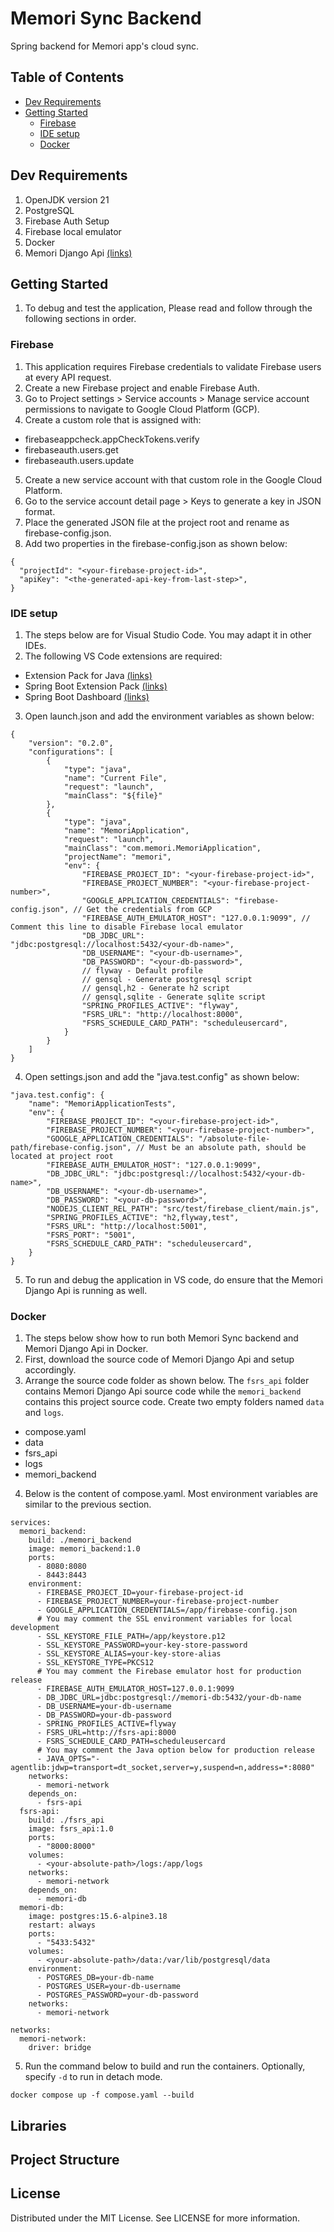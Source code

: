 # Memori Sync Backend
Spring backend for Memori app's cloud sync.

## Table of Contents
- [Dev Requirements](#dev-requirements)
- [Getting Started](#getting-started)
  - [Firebase](#firebase)
  - [IDE setup](#ide-setup)
  - [Docker](#docker)

## Dev Requirements
1. OpenJDK version 21
2. PostgreSQL
3. Firebase Auth Setup
4. Firebase local emulator
5. Docker
6. Memori Django Api [(links)](https://github.com/polarBearYap/memori-fsrs-api/tree/main)

## Getting Started
1. To debug and test the application, Please read and follow through the following sections in order.

### Firebase
1. This application requires Firebase credentials to validate Firebase users at every API request.
2. Create a new Firebase project and enable Firebase Auth.
3. Go to Project settings > Service accounts > Manage service account permissions to navigate to Google Cloud Platform (GCP).
4. Create a custom role that is assigned with:
- firebaseappcheck.appCheckTokens.verify
- firebaseauth.users.get
- firebaseauth.users.update
5. Create a new service account with that custom role in the Google Cloud Platform.
6. Go to the service account detail page > Keys to generate a key in JSON format.
7. Place the generated JSON file at the project root and rename as firebase-config.json.
8. Add two properties in the firebase-config.json as shown below:
```
{
  "projectId": "<your-firebase-project-id>",
  "apiKey": "<the-generated-api-key-from-last-step>",
}
```

### IDE setup
1. The steps below are for Visual Studio Code. You may adapt it in other IDEs.
2. The following VS Code extensions are required:
- Extension Pack for Java [(links)](https://marketplace.visualstudio.com/items?itemName=vscjava.vscode-java-pack)
- Spring Boot Extension Pack [(links)](https://marketplace.visualstudio.com/items?itemName=vmware.vscode-boot-dev-pack)
- Spring Boot Dashboard [(links)](https://marketplace.visualstudio.com/items?itemName=vscjava.vscode-spring-boot-dashboard)
3. Open launch.json and add the environment variables as shown below:
```
{
    "version": "0.2.0",
    "configurations": [
        {
            "type": "java",
            "name": "Current File",
            "request": "launch",
            "mainClass": "${file}"
        },
        {
            "type": "java",
            "name": "MemoriApplication",
            "request": "launch",
            "mainClass": "com.memori.MemoriApplication",
            "projectName": "memori",
            "env": {
                "FIREBASE_PROJECT_ID": "<your-firebase-project-id>",
                "FIREBASE_PROJECT_NUMBER": "<your-firebase-project-number>",
                "GOOGLE_APPLICATION_CREDENTIALS": "firebase-config.json", // Get the credentials from GCP
                "FIREBASE_AUTH_EMULATOR_HOST": "127.0.0.1:9099", // Comment this line to disable Firebase local emulator
                "DB_JDBC_URL": "jdbc:postgresql://localhost:5432/<your-db-name>",
                "DB_USERNAME": "<your-db-username>",
                "DB_PASSWORD": "<your-db-password>",
                // flyway - Default profile
                // gensql - Generate postgresql script
                // gensql,h2 - Generate h2 script
                // gensql,sqlite - Generate sqlite script
                "SPRING_PROFILES_ACTIVE": "flyway",
                "FSRS_URL": "http://localhost:8000",
                "FSRS_SCHEDULE_CARD_PATH": "scheduleusercard",
            }
        }
    ]
}
```
4. Open settings.json and add the "java.test.config" as shown below:
```
"java.test.config": {
    "name": "MemoriApplicationTests",
    "env": {
        "FIREBASE_PROJECT_ID": "<your-firebase-project-id>",
        "FIREBASE_PROJECT_NUMBER": "<your-firebase-project-number>",
        "GOOGLE_APPLICATION_CREDENTIALS": "/absolute-file-path/firebase-config.json", // Must be an absolute path, should be located at project root
        "FIREBASE_AUTH_EMULATOR_HOST": "127.0.0.1:9099",
        "DB_JDBC_URL": "jdbc:postgresql://localhost:5432/<your-db-name>",
        "DB_USERNAME": "<your-db-username>",
        "DB_PASSWORD": "<your-db-password>",
        "NODEJS_CLIENT_REL_PATH": "src/test/firebase_client/main.js",
        "SPRING_PROFILES_ACTIVE": "h2,flyway,test",
        "FSRS_URL": "http://localhost:5001",
        "FSRS_PORT": "5001",
        "FSRS_SCHEDULE_CARD_PATH": "scheduleusercard",
    }
}
```
5. To run and debug the application in VS code, do ensure that the Memori Django Api is running as well.

### Docker
1. The steps below show how to run both Memori Sync backend and Memori Django Api in Docker.
2. First, download the source code of Memori Django Api and setup accordingly.
3. Arrange the source code folder as shown below. The `fsrs_api` folder contains Memori Django Api source code while the `memori_backend` contains this project source code. Create two empty folders named `data` and `logs`.
- compose.yaml
- data
- fsrs_api
- logs
- memori_backend
4. Below is the content of compose.yaml. Most environment variables are similar to the previous section.
```
services:
  memori_backend:
    build: ./memori_backend
    image: memori_backend:1.0
    ports:
      - 8080:8080
      - 8443:8443
    environment:
      - FIREBASE_PROJECT_ID=your-firebase-project-id
      - FIREBASE_PROJECT_NUMBER=your-firebase-project-number
      - GOOGLE_APPLICATION_CREDENTIALS=/app/firebase-config.json
      # You may comment the SSL environment variables for local development
      - SSL_KEYSTORE_FILE_PATH=/app/keystore.p12
      - SSL_KEYSTORE_PASSWORD=your-key-store-password
      - SSL_KEYSTORE_ALIAS=your-key-store-alias
      - SSL_KEYSTORE_TYPE=PKCS12
      # You may comment the Firebase emulator host for production release
      - FIREBASE_AUTH_EMULATOR_HOST=127.0.0.1:9099
      - DB_JDBC_URL=jdbc:postgresql://memori-db:5432/your-db-name
      - DB_USERNAME=your-db-username
      - DB_PASSWORD=your-db-password
      - SPRING_PROFILES_ACTIVE=flyway
      - FSRS_URL=http://fsrs-api:8000
      - FSRS_SCHEDULE_CARD_PATH=scheduleusercard
      # You may comment the Java option below for production release
      - JAVA_OPTS="-agentlib:jdwp=transport=dt_socket,server=y,suspend=n,address=*:8080"
    networks:
      - memori-network
    depends_on:
      - fsrs-api
  fsrs-api:
    build: ./fsrs_api
    image: fsrs_api:1.0
    ports:
      - "8000:8000"
    volumes:
      - <your-absolute-path>/logs:/app/logs
    networks:
      - memori-network
    depends_on:
      - memori-db
  memori-db:
    image: postgres:15.6-alpine3.18
    restart: always
    ports:
      - "5433:5432"
    volumes:
      - <your-absolute-path>/data:/var/lib/postgresql/data
    environment:
      - POSTGRES_DB=your-db-name
      - POSTGRES_USER=your-db-username
      - POSTGRES_PASSWORD=your-db-password
    networks:
      - memori-network

networks:
  memori-network:
    driver: bridge
```
5. Run the command below to build and run the containers. Optionally, specify `-d` to run in detach mode.
```
docker compose up -f compose.yaml --build
```

## Libraries

## Project Structure

## License

Distributed under the MIT License. See LICENSE for more information.
